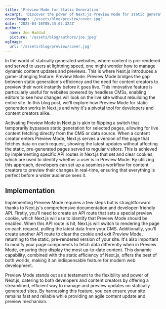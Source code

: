 ```yaml
---
title: 'Preview Mode for Static Generation'
excerpt: 'Discover the power of Next.js Preview Mode for static generation, a vital tool for developers and content creators. Learn how it enables real-time content previews without rebuilding your site, blending the best of static efficiency with dynamic flexibility.'
coverImage: '/assets/blog/preview/cover.jpg'
date: '2023-04-16T05:35:07.322Z'
author:
  name: Joe Haddad
  picture: '/assets/blog/authors/joe.jpeg'
ogImage:
  url: '/assets/blog/preview/cover.jpg'
---
```


In the world of statically generated websites, where content is pre-rendered and served to users at lightning speed, one might wonder how to manage dynamic content updates and previews. This is where Next.js introduces a game-changing feature: Preview Mode. Preview Mode bridges the gap between static generation's efficiency and the need for content creators to preview their work instantly before it goes live. This innovative feature is particularly useful for websites powered by headless CMSs, enabling editors to see how changes will look on the live site without rebuilding the entire site. In this blog post, we'll explore how Preview Mode for static generation works in Next.js and why it's a pivotal tool for developers and content creators alike.

Activating Preview Mode in Next.js is akin to flipping a switch that temporarily bypasses static generation for selected pages, allowing for live content fetching directly from the CMS or data source. When a content creator enters Preview Mode, Next.js serves a version of the page that fetches data on each request, showing the latest updates without affecting the static, pre-generated pages served to regular visitors. This is achieved by implementing specific API routes in Next.js that set and clear cookies, which are used to identify whether a user is in Preview Mode. By utilizing this approach, developers can set up a seamless workflow for content creators to preview their changes in real-time, ensuring that everything is perfect before a wider audience sees it.

## Implementation

Implementing Preview Mode requires a few steps but is straightforward thanks to Next.js's comprehensive documentation and developer-friendly API. Firstly, you'll need to create an API route that sets a special preview cookie, which Next.js will use to identify that Preview Mode should be enabled. When this API route is hit, Next.js will switch to rendering the page on each request, pulling the latest data from your CMS. Additionally, you'll create another API route to clear the cookie and exit Preview Mode, returning to the static, pre-rendered version of your site. It's also important to modify your page components to fetch data differently when in Preview Mode, ensuring they display the most up-to-date content. This dynamic capability, combined with the static efficiency of Next.js, offers the best of both worlds, making it an indispensable feature for modern web development.

Preview Mode stands out as a testament to the flexibility and power of Next.js, catering to both developers and content creators by offering a streamlined, efficient way to manage and preview updates on statically generated sites. By harnessing this feature, you can ensure your site remains fast and reliable while providing an agile content update and preview mechanism.

